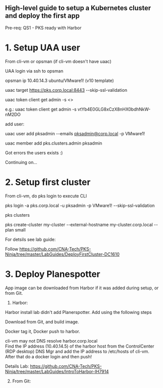 ## High-level guide to setup a Kubernetes cluster and deploy the first app
Pre-req: QS1 - PKS ready with Harbor

# 1. Setup UAA user

From cli-vm or opsman (if cli-vm doesn't have uaac)

UAA login via ssh to opsman

opsman ip 10.40.14.3 ubuntu/VMware1! (v10 template)

uaac target https://pks.corp.local:8443 --skip-ssl-validation

uaac token client get admin -s <<creds for UAA Admin from Ops Manager>>
  
  e.g.: uaac token client get admin -s vtYb4E0GLG8xCzX8nHX0bdhNkW-nM2DO
  
add user:

uaac user add pksadmin --emails pksadmin@corp.local -p VMware1!

uaac member add pks.clusters.admin pksadmin


Got errors the users exists :)

Continuing on...

# 2. Setup first cluster

From cli-vm, do pks login to execute CLI

pks login -a pks.corp.local -u pksadmin -p VMware1! --skip-ssl-validation

pks clusters

pks create-cluster my-cluster --external-hostname my-cluster.corp.local --plan small

For detsils see lab guide:

Follow https://github.com/CNA-Tech/PKS-Ninja/tree/master/LabGuides/DeployFirstCluster-DC1610

# 3. Deploy Planespotter

App image can be downloaded from Harbor if it was added during setup, or from Git.

1) Harbor:

Harbor install lab didn't add Planerspotter.  Add using the following steps

Download from Git, and build image.

Docker tag it, Docker push to harbor.

cli-vm may not DNS resolve harbor.corp.local  
Find the IP address (10.40.14.5) of the harbor host from the ControlCenter (RDP desktop) DNS Mgr and add the IP address to /etc/hosts of cli-vm.  After that do a docker login and then push!

Details Lab: https://github.com/CNA-Tech/PKS-Ninja/tree/master/LabGuides/IntroToHarbor-IH7914



2) From Git:

